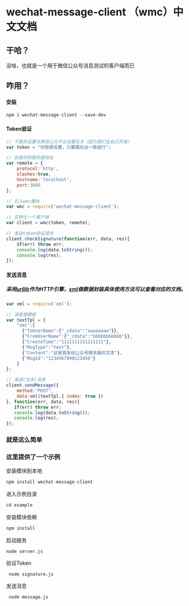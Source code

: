 # wechat-message-client （wmc）中文文档

## 干哈？
没啥，也就是一个用于微信公众号消息测试的客户端而已

## 咋用？

#### 安装

```javascript
npm i wechat-message-client --save-dev
```

#### Token验证

```javascript
// 下面的设置与微信公众平台设置无关（因为我们在自己开发）
var token = "你随便设置，只要跟后台一致就行";

// 这是你的服务器地址
var remote = {
    protocol:'http',
    slashes:true,
    hostname:'localhost',
    port:3080
};

// 引入wmc模块
var wmc = require('wechat-message-client');

// 实例化一个客户端
var client = wmc(token, remote);

// 发送token验证请求
client.checkSignature(function(err, data, res){
    if(err) throw err;
    console.log(data.toString());
    console.log(res);
});
```

#### 发送消息
##### 采用[urllib](https://www.npmjs.com/package/urllib)作为HTTP引擎，[xml](https://www.npmjs.com/pacakge/xml)做数据封装具体使用方法可以查看对应的文档。

```javascript
var xml = require('xml');

// 消息哦模板
var textTpl = {
    "xml":[
      {"ToUserName":{"_cdata":"aaaaaaaa"}},
      {"FromUserName":{"_cdata":"bbbbbbbbbbb"}},
      {"CreateTime":"1111111111111111"},
      {"MsgType":"text"},
      {"Content":"这是我发给公众号服务器的文本"},
      {"MsgId":"1234567890123456"}
    ]
};

// 发送(文本)消息
client.sendMessage({
    method:"POST",
    data:xml(textTpl,{ index: true })
}, function(err, data, res){
   if(err) throw err;
   console.log(data.toString());
   console.log(res);
});
```
### 就是这么简单

### 这里提供了一个示例


安装模块到本地

```javascript
npm install wechat-message-client
```

进入示例目录

```javascript
cd example 
```

安装模块依赖

```javascript
npm install
```

启动服务
```
node server.js
```

验证Token

```
 node signature.js
```
发送消息

```
 node message.js
```

